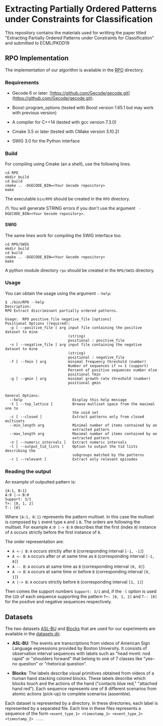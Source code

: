 # Extracting Partially Ordered Patterns under Constraints for Classification

This repository contains the materials used for writting the paper titled "Extracting Partially Ordered Patterns under
Constraints for Classification" and submitted to ECML/PKDD19

## RPO Implementation

The implementation of our algorithm is available in the [RPO](/RPO) directory.

### Requirements

- Gecode 6 or later: [https://github.com/Gecode/gecode.git](https://github.com/Gecode/gecode.git).
- Boost::program_options (tested with Boost version 1.65.1 but may work with previous version)
- A compiler for C++14 (tested with gcc version 7.3.0)
- Cmake 3.5 or later (tested with CMake version 3.10.2)

- SWIG 3.0 for the Python interface

### Build

For compiling using Cmake (an a shell), use the following lines.

```
cd RPO
mkdir build
cd build
cmake .. -DGECODE_BIN=<Your Gecode repository>
make
```

The executable `bin/RPO` should be created in the `RPO` directory.

/!\ You will generate STRING errors if you don't use the argument ` -DGECODE_BIN=<Your Gecode repository>`.

#### SWIG

The same lines work for compiling the SWIG interface too.
```
cd RPO/SWIG
mkdir build
cd build
cmake .. -DGECODE_BIN=<Your Gecode repository>
make
```
A python module directory `rpo` should be created in the `RPO/SWIG` directory.

### Usage

You can obtain the usage using the argument `--help`:

```
$ ./bin/RPO --help
Description:
RPO Extract discriminant partially ordered patterns.

Usage:  RPO positive_file negative_file [options]
Positional Options (required):
  -p [ --positive_file ] arg input file containing the positive dataset to mine
                             (string)
                             positional : positive_file
  -n [ --negative_file ] arg input file containing the negative dataset to mine
                             (string)
                             positional : negative_file
  -f [ --fmin ] arg          minimal frequency threshold (number)
                             Number of sequences if >= 1 (support)
                             Percent of positive sequences number else
                             positional fmin
  -g [ --gmin ] arg          minimal growth rate threshold (number)
                             positional gmin


General Options:
  --help                       Display this help message
  -t [ --top_lattice ]         Browse mutliset space from the maximal one to
                               the void set
  -c [ --closed ]              Extract patterns only from closed multisets
  --min_length arg             Minimal number of items contained by an
                               extracted pattern
  --max_length arg             Maximal number of items contained by an
                               extracted pattern
  -n [ --numeric_intervals ]   Extract numeric intervals
  -l [ --output_tid_lists ]    Option to output the tid lists describing the
                               subgroups matched by the patterns
  -r [ --relevant ]            Extract only relevant episodes
```

### Reading the output

An example of outputted pattern is:
```
{A:1, B:1}
A:0 |-> B:0
Support: 3/1
T+: [0, 1, 2]
T-: [0]
```

Where `{A:1, B:1}` represents the pattern multiset.
In this case the multiset is composed by `1` event type `A` and `1` `B`.
The orders are following the multiset.
For example `A:0 |-> B:0` describes that the first (index `0`) instance of `A` occurs strictly before the first instance of `B`.

The order representation are:
- `A <-| B`: `A` occurs strictly after `B` (corresponding interval `[-1, -1]`)
- `A <- B`: `A` occurs after or at same time as `B` (corresponding interval `[-1, 0]`)
- `A -- B`: `A` occurs at same time as `B` (corresponding interval `[0, 0]`)
- `A -> B`: `A` occurs at same time or before `B` (corresponding interval `[0, 1]`)
- `A |-> B`: `A` occurs strictly before `B` (corresponding interval `[1, 1]`)

Then comes the support numbers `Support: 3/1` and, if the `-l` option is used the `SID` of each sequence supporting the pattern `T+: [0, 1, 2]` and `T-: [0]` for the positive and negative sequences respectively.

## Datasets

The two datasets [ASL-BU](/datasets/asl-bu) and [Blocks](/datasets/blocks) that are used for our experiments are available in the [datasets dir](/datasets).

- **ASL-BU**: The events are transcriptions from videos of American Sign Language expressions provided by Boston University.
	It consists of observation interval sequences with labels such as "head mvmt: nod rapid" or "shoulders forward" that belong to one of 7 classes like "yes–no question" or "rhetorical question".

- **Blocks**: The labels describe visual primitives obtained from videos of a human hand stacking colored blocks.
These labels describe which blocks touch and the actions of the hand ("contacts blue red," "attached hand red").
Each sequence represents one of 8 different scenarios from atomic actions (pick-up) to complete scenarios (assemble).

Each dataset is represented by a directory.
In these directories, each label is represented by a separated file.
Each line in these files represents a sequence of the form `<event_type_1> <timestamp_1> <event_type_2> <timestamp_2> ...`.
